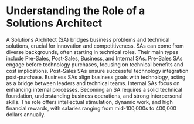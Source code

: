 # Understanding the Role of a Solutions Architect

A Solutions Architect (SA) bridges business problems and technical solutions, crucial for innovation and competitiveness. SAs can come from diverse backgrounds, often starting in technical roles. Their main types include Pre-Sales, Post-Sales, Business, and Internal SAs. Pre-Sales SAs engage before technology purchases, focusing on technical benefits and cost implications. Post-Sales SAs ensure successful technology integration post-purchase. Business SAs align business goals with technology, acting as a bridge between leaders and technical teams. Internal SAs focus on enhancing internal processes. Becoming an SA requires a solid technical foundation, understanding business operations, and strong interpersonal skills. The role offers intellectual stimulation, dynamic work, and high financial rewards, with salaries ranging from mid-100,000s to 400,000 dollars annually.
